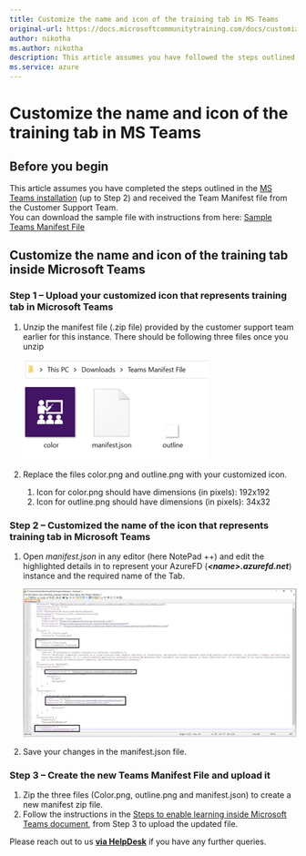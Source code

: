 ```yaml
---
title: Customize the name and icon of the training tab in MS Teams
original-url: https://docs.microsoftcommunitytraining.com/docs/customize-the-name-and-icon-of-the-training-tab-in-ms-teams
author: nikotha
ms.author: nikotha
description: This article assumes you have followed the steps outlined in the MS Teams installation (upto Step 2) and received the Team Manifest file from the Customer Support Team.
ms.service: azure
---
```


# Customize the name and icon of the training tab in MS Teams

## **Before you begin**

This article assumes you have completed the steps outlined in the [MS Teams installation](../../infrastructure-management/install-your-platform-instance/create-teams-app-for-your-training-portal.md) (up to Step 2) and received the Team Manifest file from the Customer Support Team.   
You can download the sample file with instructions from here: [Sample Teams Manifest File](https://github.com/MicrosoftDocs/microsoft-community-training/files/10336214/steps_to_create_manifest_file.zip)

## **Customize the name and icon of the training tab inside Microsoft Teams**

### Step 1 – Upload your customized icon that represents training tab in Microsoft Teams

1. Unzip the manifest file (.zip file) provided by the customer support team earlier for this instance. There should be following three files once you unzip

   ![3 files](../../media/image%28358%29.png)

1. Replace the files color.png and outline.png with your customized icon.

   1. Icon for color.png should have dimensions (in pixels): 192x192  
   1. Icon for  outline.png should have dimensions (in pixels): 34x32

### Step 2 – Customized the name of the icon that represents training tab in Microsoft Teams

1. Open *manifest.json* in any editor (here NotePad ++) and edit the highlighted details in to represent your AzureFD (***\<name>.azurefd.net***) instance and the required name of the Tab.

   ![Represent your AzureFD](../../media/image%28359%29.png)

2. Save your changes in the manifest.json file.

### Step 3 – Create the new Teams Manifest File and upload it

1. Zip the three files (Color.png, outline.png and manifest.json) to create a new manifest zip file.
2. Follow the instructions in the [Steps to enable learning inside Microsoft Teams document](/azure/industry/training-services/microsoft-community-training/ga-version/infrastructure-management/install-your-platform-instance/create-teams-app-for-your-training-portal), from Step 3 to upload the updated file.


Please reach out to us [**via HelpDesk**](https://aka.ms/cthelpdesk) if you have any further queries.